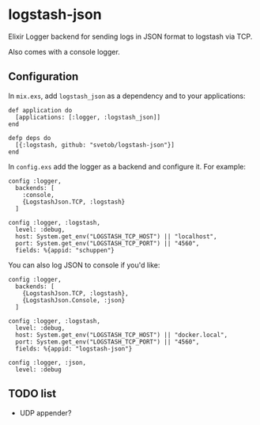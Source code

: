 # logstash-json

Elixir Logger backend for sending logs in JSON format to logstash via TCP.

Also comes with a console logger.

## Configuration

In `mix.exs`, add `logstash_json` as a dependency and to your applications:

```
def application do
  [applications: [:logger, :logstash_json]]
end

defp deps do
  [{:logstash, github: "svetob/logstash-json"}]
end
```

In `config.exs` add the logger as a backend and configure it. For example:

```
config :logger,
  backends: [
    :console,
    {LogstashJson.TCP, :logstash}
  ]

config :logger, :logstash,
  level: :debug,
  host: System.get_env("LOGSTASH_TCP_HOST") || "localhost",
  port: System.get_env("LOGSTASH_TCP_PORT") || "4560",
  fields: %{appid: "schuppen"}
```

You can also log JSON to console if you'd like:

```
config :logger,
  backends: [
    {LogstashJson.TCP, :logstash},
    {LogstashJson.Console, :json}
  ]

config :logger, :logstash,
  level: :debug,
  host: System.get_env("LOGSTASH_TCP_HOST") || "docker.local",
  port: System.get_env("LOGSTASH_TCP_PORT") || "4560",
  fields: %{appid: "logstash-json"}

config :logger, :json,
  level: :debug
```

## TODO list

- UDP appender?
